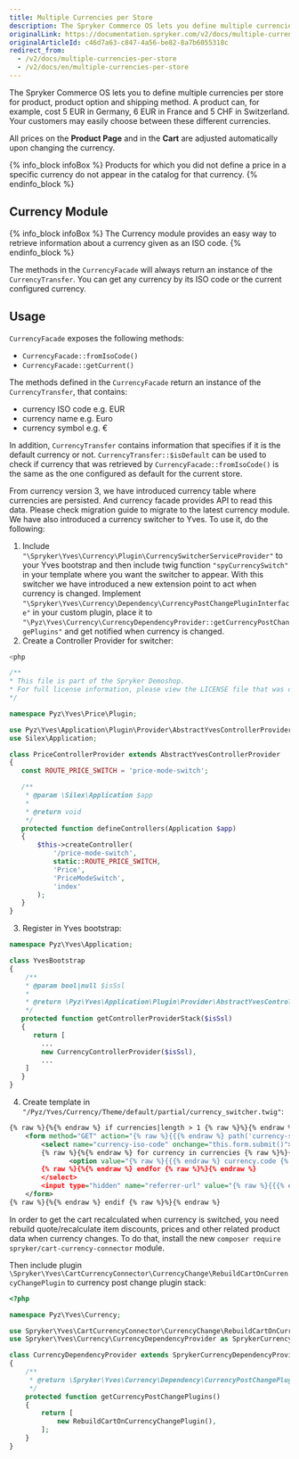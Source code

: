 ```yaml
---
title: Multiple Currencies per Store
description: The Spryker Commerce OS lets you define multiple currencies per store for a product, a product option, and a shipping method.
originalLink: https://documentation.spryker.com/v2/docs/multiple-currencies-per-store
originalArticleId: c46d7a63-c847-4a56-be82-8a7b6055318c
redirect_from:
  - /v2/docs/multiple-currencies-per-store
  - /v2/docs/en/multiple-currencies-per-store
---
```


The Spryker Commerce OS lets you to define multiple currencies per store for product, product option and shipping method. A product can, for example, cost 5 EUR in Germany, 6 EUR in France and 5 CHF in Switzerland. Your customers may easily choose between these different currencies.

All prices on the **Product Page** and in the **Cart** are adjusted automatically upon changing the currency.

{% info_block infoBox %}
Products for which you did not define a price in a specific currency do not appear in the catalog for that currency.
{% endinfo_block %}

## Currency Module

{% info_block infoBox %}
The Currency module provides an easy way to retrieve information about a currency given as an ISO code.
{% endinfo_block %}


The methods in the `CurrencyFacade` will always return an instance of the `CurrencyTransfer`. You can get any currency by its ISO code or the current configured currency.

## Usage

`CurrencyFacade` exposes the following methods:

* `CurrencyFacade::fromIsoCode()`
* `CurrencyFacade::getCurrent()`

The methods defined in the `CurrencyFacade` return an instance of the `CurrencyTransfer`, that contains:

* currency ISO code e.g. EUR
* currency name e.g. Euro
* currency symbol e.g. €

In addition, `CurrencyTransfer` contains information that specifies if it is the default currency or not. `CurrencyTransfer::$isDefault` can be used to check if currency that was retrieved by `CurrencyFacade::fromIsoCode()` is the same as the one configured as default for the current store.

From currency version 3, we have introduced currency table where currencies are persisted. And currency facade provides API to read this data. Please check migration guide to migrate to the latest currency module. We have also introduced a currency switcher to Yves. To use it, do the following:

1. Include `"\Spryker\Yves\Currency\Plugin\CurrencySwitcherServiceProvider"` to your Yves bootstrap and then include twig function `"spyCurrencySwitch"` in your template where you want the switcher to appear. With this switcher we have introduced a new extension point to act when currency is changed. Implement `"\Spryker\Yves\Currency\Dependency\CurrencyPostChangePluginInterface"` in your custom plugin, place it to `"\Pyz\Yves\Currency\CurrencyDependencyProvider::getCurrencyPostChangePlugins"` and get notified when currency is changed.
2. Create a Controller Provider for switcher:
```php
<php

/**
* This file is part of the Spryker Demoshop.
* For full license information, please view the LICENSE file that was distributed with this source code.
*/

namespace Pyz\Yves\Price\Plugin;

use Pyz\Yves\Application\Plugin\Provider\AbstractYvesControllerProvider;
use Silex\Application;

class PriceControllerProvider extends AbstractYvesControllerProvider
{
   const ROUTE_PRICE_SWITCH = 'price-mode-switch';

   /**
    * @param \Silex\Application $app
    *
    * @return void
    */
   protected function defineControllers(Application $app)
   {
       $this->createController(
           '/price-mode-switch',
           static::ROUTE_PRICE_SWITCH,
           'Price',
           'PriceModeSwitch',
           'index'
       );
   }
}
```

3. Register in Yves bootstrap:
```php
namespace Pyz\Yves\Application;

class YvesBootstrap
{
    /**
    * @param bool|null $isSsl
    *
    * @return \Pyz\Yves\Application\Plugin\Provider\AbstractYvesControllerProvider[]
    */
   protected function getControllerProviderStack($isSsl)
   {
      return [
        ...
        new CurrencyControllerProvider($isSsl),
        ...
    ]
   }
}
```

4. Create template in `"/Pyz/Yves/Currency/Theme/default/partial/currency_switcher.twig"`:
```xml
{% raw %}{%{% endraw %} if currencies|length > 1 {% raw %}%}{% endraw %}
    <form method="GET" action="{% raw %}{{{% endraw %} path('currency-switch') {% raw %}}}{% endraw %}" data-component="currency-switch">
        <select name="currency-iso-code" onchange="this.form.submit()">
        {% raw %}{%{% endraw %} for currency in currencies {% raw %}%}{% endraw %}
               <option value="{% raw %}{{{% endraw %} currency.code {% raw %}}}{% endraw %}" {% raw %}{{{% endraw %} (currency.code == currentCurrency) ? 'selected' : ''{% raw %}}}{% endraw %}>{% raw %}{{{% endraw %} currency.name | trans {% raw %}}}{% endraw %}</option>
        {% raw %}{%{% endraw %} endfor {% raw %}%}{% endraw %}
        </select>
        <input type="hidden" name="referrer-url" value="{% raw %}{{{% endraw %} app.request.requestUri {% raw %}}}{% endraw %}" />
    </form>
{% raw %}{%{% endraw %} endif {% raw %}%}{% endraw %}
```

In order to get the cart recalculated when currency is switched, you need rebuild quote/recalculate item discounts, prices and other related product data when currency changes. To do that, install the new `composer require spryker/cart-currency-connector` module.

Then include plugin `\Spryker\Yves\CartCurrencyConnector\CurrencyChange\RebuildCartOnCurrencyChangePlugin` to currency post change plugin stack:

```php
<?php

namespace Pyz\Yves\Currency;

use Spryker\Yves\CartCurrencyConnector\CurrencyChange\RebuildCartOnCurrencyChangePlugin;
use Spryker\Yves\Currency\CurrencyDependencyProvider as SprykerCurrencyDependencyProvider;

class CurrencyDependencyProvider extends SprykerCurrencyDependencyProvider
{
    /**
     * @return \Spryker\Yves\Currency\Dependency\CurrencyPostChangePluginInterface[]
     */
    protected function getCurrencyPostChangePlugins()
    {
        return [
            new RebuildCartOnCurrencyChangePlugin(),
        ];
    }
}
```

<!--
**See also:**

* Money
* Migration Guide - Currency
-->

